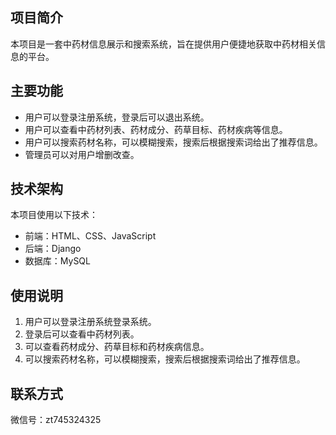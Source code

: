 ## 项目简介

本项目是一套中药材信息展示和搜索系统，旨在提供用户便捷地获取中药材相关信息的平台。

## 主要功能

* 用户可以登录注册系统，登录后可以退出系统。
* 用户可以查看中药材列表、药材成分、药草目标、药材疾病等信息。
* 用户可以搜索药材名称，可以模糊搜索，搜索后根据搜索词给出了推荐信息。
* 管理员可以对用户增删改查。


## 技术架构

本项目使用以下技术：

* 前端：HTML、CSS、JavaScript
* 后端：Django
* 数据库：MySQL


## 使用说明

1. 用户可以登录注册系统登录系统。
2. 登录后可以查看中药材列表。
3. 可以查看药材成分、药草目标和药材疾病信息。
4. 可以搜索药材名称，可以模糊搜索，搜索后根据搜索词给出了推荐信息。

## 联系方式

微信号：zt745324325